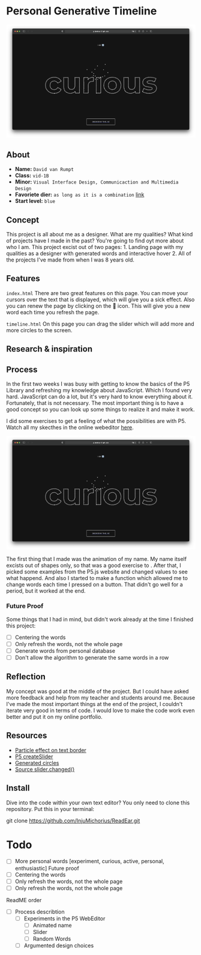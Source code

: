 # Personal Generative Timeline

![alt text](https://github.com/davidvanr21/generative-art/blob/main/readME/curiousIndex.png "Project landing page")


## About
* **Name:** `David van Rumpt`
* **Class:** `vid-1B`
* **Minor:** `Visual Interface Design, Communicaction and Multimedia Design`
* **Favoriete dier:** `as long as it is a combination` [link](https://nl.pinterest.com/Robinhood2000/random-animals/)
* **Start level:** `blue`

## Concept

This project is all about me as a designer. What are my qualities? What kind of projects have I made in the past? You're going to find oyt more about who I am. This project excist out of two pages: 1. Landing page with my qualities as a designer with generated words and interactive hover 2. All of the projects I've made from when I was 8 years old.

## Features

`index.html`
There are two great features on this page. You can move your cursors over the text that is displayed, which will give you a sick effect. Also you can renew the page by clicking on the 🔄 icon. This will give you a new word each time you refresh the page.

`timeline.html`
On this page you can drag the slider which will add more and more circles to the screen.

## Research & inspiration

## Process

In the first two weeks I was busy with getting to know the basics of the P5 Library and refreshing my knowledge about JavaScript. Which I found very hard. JavaScript can do a lot, but it's very hard to know everything about it. Fortunately, that is not necessary. The most important thing is to have a good concept so you can look up some things to realize it and make it work.

I did some exercises to get a feeling of what the possibilities are with P5. Watch all my skecthes in the online webeditor [here](https://editor.p5js.org/davidvanr21/sketches).

![alt text](https://github.com/davidvanr21/generative-art/blob/main/readME/curiousIndex.png "Project landing page")

The first thing that I made was the animation of my name. My name itself excists out of shapes only, so that was a good exercise to . After that, I picked some examples from the P5.js website and changed values to see what happend. And also I started to make a function which allowed me to change words each time I pressed on a button. That didn't go well for a period, but it worked at the end.


### Future Proof

Some things that I had in mind, but didn't work already at the time I finished this project:
- [ ] Centering the words
- [ ] Only refresh the words, not the whole page
- [ ] Generate words from personal database
- [ ] Don't allow the algorithm to generate the same words in a row

## Reflection

My concept was good at the middle of the project. But I could have asked more feedback and help from my teacher and students around me. Because I've made the most important things at the end of the project, I couldn't iterate very good in terms of code. I would love to make the code work even better and put it on my online portfolio.

## Resources

* [Particle effect on text border](https://www.youtube.com/watch?v=4hA7G3gup-4)
* [P5 createSlider](https://p5js.org/reference/#/p5/createSlider)
* [Generated circles](https://www.youtube.com/watch?v=XATr_jdh-44)
* [Source slider.changed()](https://editor.p5js.org/SjorsWijsman/sketches/XlxxDBT8G)

## Install

Dive into the code within your own text editor? You only need to clone this repository. Put this in your terminal:

git clone https://github.com/InjuMichorius/ReadEar.git

# Todo
- [ ] More personal words [experiment, curious, active, personal, enthusiastic]
Future proof
- [ ] Centering the words
- [ ] Only refresh the words, not the whole page
- [ ] Only refresh the words, not the whole page

ReadME order
- [ ] Process describtion
    - [ ] Experiments in the P5 WebEditor
        - [ ] Animated name
        - [ ] Slider
        - [ ] Random Words
    - [ ] Argumented design choices

